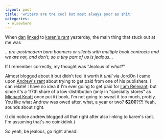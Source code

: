 ```yaml
---
layout: post
title: 'writers are tre cool but most always poor as shit'
categories:
 - elsewhere
---
```


When <a href="http://theyblinked.com">dan</a> <a href="http://www.theyblinked.com/blog/2003_01_12_theyblinked_archive.html#87572994">linked</a> to <a href="http://deepdirt.blogspot.com/2003_01_01_deepdirt_archive.html#90186758">karen's rant</a> yesterday, the main thing that stuck out at me was 



<i>...pre-postmodern born boomers or silents with multiple book contracts and we are not, and don't, so a tiny part of us is jealous...</i>



If I remember correctly, my thought was "Jealous of <i>what</i>?"



Almost blogged about it but didn't feel it worth it <i>until</i> via <a href="http://jordoncooper.com">JordOn</a> I came upon <a href="http://bloggedyblog.blogspot.com/2003_01_12_bloggedyblog_archive.html#90195505">Andrew's rant</a> about trying to get paid from one of his publishers. I can relate! I have no idea if I'm ever going to get paid for <a href="http://www.amazon.com/exec/obidos/ASIN/0971457603/qid%3D1042852198/sr%3D11-1/ref%3Dsr%5F11%5F1/102-0133524-5768152">I am Relevant</a>; but since it's a 1/7th share of a low-distribution (only in "specialty stores" as <a href="http://www.michaelknott.com/">Michael Knott</a> once put it) book, I'm not going to sweat it too much, probly. You like what Andrew was owed after, what, a year or two? <b>&#36;200</b>?!?! Yeah, sounds about right.



(I did notice andrew blogged all that right after also linking to karen's rant. I'm assuming that's no coinkidink.)



So yeah, be jealous, go right ahead.

